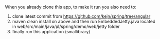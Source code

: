 When you already clone this app, to make it run you also need to:
1. clone latest commit from https://github.com/kejn/spring/tree/angular
2. maven clean install on above and then run EmbeddedJetty.java located in web/src/main/java/pl/spring/demo/web/jetty folder
3. finally run this application (smallibrary)
